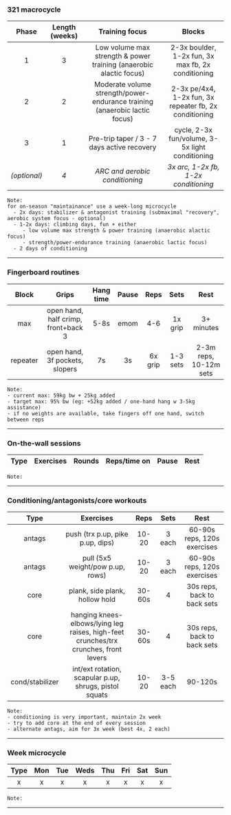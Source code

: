 ### 321 macrocycle

| Phase | Length (weeks) | Training focus | Blocks |
|:-:|:-:|:-:|:-:|
| 1 | 3 | Low volume max strength & power training (anaerobic alactic focus) | 2-3x boulder, 1-2x fun, 3x max fb, 2x conditioning |
| 2 | 2 | Moderate volume strength/power-endurance training (anaerobic lactic focus) | 2-3x pe/4x4, 1-2x fun, 3x repeater fb, 2x conditioning |
| 3 | 1 | Pre-trip taper / 3 - 7 days active recovery | cycle, 2-3x fun/volume, 3-5x light conditioning |
| _(optional)_ | _4_ | _ARC and aerobic conditioning_ | _3x arc, 1-2x fb, 1-2x conditioning_ |

```
Note: 
for on-season "maintainance" use a week-long microcycle
  - 2x days: stabilizer & antagonist training (submaximal "recovery", aerobic system focus - optional)
  - 1-2x days: climbing days, fun + either
     - low volume max strength & power training (anaerobic alactic focus)
     - strength/power-endurance training (anaerobic lactic focus)
  - 2 days of conditioning
```
---

### Fingerboard routines

| Block | Grips | Hang time | Pause | Reps | Sets | Rest |
|:-:|:-:|:-:|:-:|:-:|:-:| :-: |
| max | open hand, half crimp, front+back 3 | 5-8s | emom | 4-6 | 1x grip | 3+ minutes |
| repeater | open hand, 3f pockets, slopers | 7s | 3s | 6x grip | 1-3 sets | 2-3m reps, 10-12m sets |

```
Note:
- current max: 59kg bw + 25kg added
- target max: 95% bw (eg: +52kg added / one-hand hang w 3-5kg assistance)
- if no weights are available, take fingers off one hand, switch between reps
```
---

### On-the-wall sessions

| Type | Exercises | Rounds | Reps/time on | Pause | Rest |
|:-:|:-:|:-:|:-:|:-:|:-:|

```
Note:
```
---

### Conditioning/antagonists/core workouts

| Type | Exercises | Reps | Sets | Rest |
|:-:|:-:|:-:|:-:|:-:|
| antags | push (trx p.up, pike p.up, dips) | 10-20 | 3 each | 60-90s reps, 120s exercises |
| antags | pull (5x5 weight/pow p.up, rows) | 10-20 | 3 each | 60-90s reps, 120s exercises |
| core | plank, side plank, hollow hold | 30-60s | 4 | 30s reps, back to back sets |
| core | hanging knees-elbows/lying leg raises, high-feet crunches/trx crunches, front levers | 30-60s | 4 | 30s reps, back to back sets |
| cond/stabilizer | int/ext rotation, scapular p.up, shrugs, pistol squats | 10-20 | 3-5 each | 90-120s |

```
Note:
- conditioning is very important, maintain 2x week
- try to add core at the end of every session
- alternate antags, aim for 3x week (best 4x, 2 each)
```
---

### Week microcycle
|Type|Mon|Tue|Weds|Thu|Fri|Sat|Sun|
|:-:|:-:|:-:|:-:|:-:|:-:|:-:|:-:|
| x | x | x | x | x | x | x | x |

```
Note:
```
---

